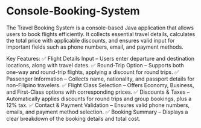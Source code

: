 # Console-Booking-System
The Travel Booking System is a console-based Java application that allows users to book flights efficiently. It collects essential travel details, calculates the total price with applicable discounts, and ensures valid input for important fields such as phone numbers, email, and payment methods.

Key Features:
✅ Flight Details Input – Users enter departure and destination locations, along with travel dates.
✅ Round-Trip Option – Supports both one-way and round-trip flights, applying a discount for round trips.
✅ Passenger Information – Collects name, nationality, and passport details for non-Filipino travelers.
✅ Flight Class Selection – Offers Economy, Business, and First-Class options with corresponding prices.
✅ Discounts & Taxes – Automatically applies discounts for round trips and group bookings, plus a 12% tax.
✅ Contact & Payment Validation – Ensures valid phone numbers, emails, and payment method selection.
✅ Booking Summary – Displays a clear breakdown of the booking details and total cost.
